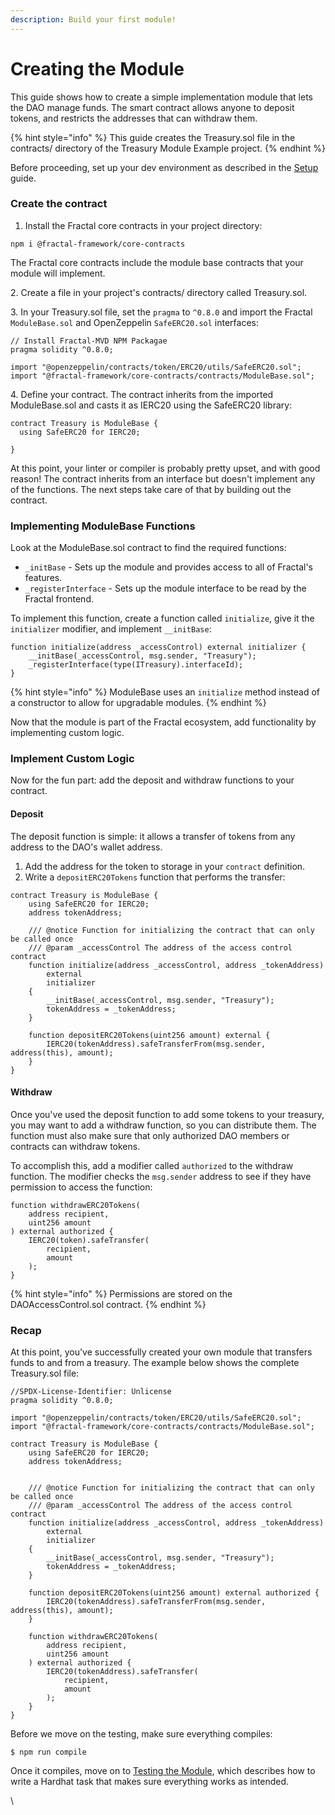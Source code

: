 ```yaml
---
description: Build your first module!
---
```


# Creating the Module

This guide shows how to create a simple implementation module that lets the DAO manage funds. The smart contract allows anyone to deposit tokens, and restricts the addresses that can withdraw them.

{% hint style="info" %}
This guide creates the Treasury.sol file in the contracts/ directory of the Treasury Module Example project.
{% endhint %}

Before proceeding, set up your dev environment as described in the [Setup](setup.md) guide.

### Create the contract

1. Install the Fractal core contracts in your project directory:

```
npm i @fractal-framework/core-contracts
```

The Fractal core contracts include the module base contracts that your module will implement.

2\. Create a file in your project's contracts/ directory called Treasury.sol.

3\. In your Treasury.sol file, set the `pragma` to `^0.8.0` and import the Fractal `ModuleBase.sol` and OpenZeppelin `SafeERC20.sol` interfaces:

```
// Install Fractal-MVD NPM Packagae
pragma solidity ^0.8.0;

import "@openzeppelin/contracts/token/ERC20/utils/SafeERC20.sol";
import "@fractal-framework/core-contracts/contracts/ModuleBase.sol";
```

4\. Define your contract. The contract inherits from the imported ModuleBase.sol and casts it as IERC20 using the SafeERC20 library:

```
contract Treasury is ModuleBase {
  using SafeERC20 for IERC20;
  
}
```

At this point, your linter or compiler is probably pretty upset, and with good reason! The contract inherits from an interface but doesn't implement any of the functions. The next steps take care of that by building out the contract.

### Implementing ModuleBase Functions

Look at the ModuleBase.sol contract to find the required functions:

* `_initBase` - Sets up the module and provides access to all of Fractal's features.
* `_registerInterface` - Sets up the module interface to be read by the Fractal frontend.

To implement this function, create a function called `initialize`, give it the `initializer` modifier, and implement `__initBase`:

```
function initialize(address _accessControl) external initializer {
    __initBase(_accessControl, msg.sender, "Treasury");
    _registerInterface(type(ITreasury).interfaceId);
}
```

{% hint style="info" %}
ModuleBase uses an `initialize` method instead of a constructor to allow for upgradable modules.
{% endhint %}

Now that the module is part of the Fractal ecosystem, add functionality by implementing custom logic.

### Implement Custom Logic

Now for the fun part: add the deposit and withdraw functions to your contract.

#### Deposit

The deposit function is simple: it allows a transfer of tokens from any address to the DAO's wallet address.

1. Add the address for the token to storage in your `contract` definition.
2. Write a `depositERC20Tokens` function that performs the transfer:

```
contract Treasury is ModuleBase {
    using SafeERC20 for IERC20;
    address tokenAddress;

    /// @notice Function for initializing the contract that can only be called once
    /// @param _accessControl The address of the access control contract
    function initialize(address _accessControl, address _tokenAddress)
        external
        initializer
    {
        __initBase(_accessControl, msg.sender, "Treasury");
        tokenAddress = _tokenAddress;
    }

    function depositERC20Tokens(uint256 amount) external {
        IERC20(tokenAddress).safeTransferFrom(msg.sender, address(this), amount);
    }
}
```

#### Withdraw

Once you've used the deposit function to add some tokens to your treasury, you may want to add a withdraw function, so you can distribute them. The function must also make sure that only authorized DAO members or contracts can withdraw tokens.

To accomplish this, add a modifier called `authorized` to the withdraw function. The modifier checks the `msg.sender` address to see if they have permission to access the function:

```
function withdrawERC20Tokens(
    address recipient,
    uint256 amount
) external authorized {
    IERC20(token).safeTransfer(
        recipient,
        amount
    );
}
```

{% hint style="info" %}
Permissions are stored on the DAOAccessControl.sol contract.
{% endhint %}

### Recap

At this point, you've successfully created your own module that transfers funds to and from a treasury. The example below shows the complete Treasury.sol file:

```
//SPDX-License-Identifier: Unlicense
pragma solidity ^0.8.0;

import "@openzeppelin/contracts/token/ERC20/utils/SafeERC20.sol";
import "@fractal-framework/core-contracts/contracts/ModuleBase.sol";

contract Treasury is ModuleBase {
    using SafeERC20 for IERC20;
    address tokenAddress;
    

    /// @notice Function for initializing the contract that can only be called once
    /// @param _accessControl The address of the access control contract
    function initialize(address _accessControl, address _tokenAddress)
        external
        initializer
    {
        __initBase(_accessControl, msg.sender, "Treasury");
        tokenAddress = _tokenAddress;
    }

    function depositERC20Tokens(uint256 amount) external authorized {
        IERC20(tokenAddress).safeTransferFrom(msg.sender, address(this), amount);
    }

    function withdrawERC20Tokens(
        address recipient,
        uint256 amount
    ) external authorized {
        IERC20(tokenAddress).safeTransfer(
            recipient,
            amount
        );
    }
}
```

Before we move on the testing, make sure everything compiles:

```
$ npm run compile
```

Once it compiles, move on to [Testing the Module](testing-the-module.md), which describes how to write a Hardhat task that makes sure everything works as intended.



\
